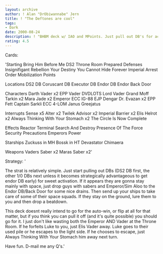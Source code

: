 ```yaml
---
layout: archive
author: ! Alan "DrObiwannabe" Jern
title: ! "The Deftones are cool"
tags:
- Dark
date: 2000-08-24
description: ! "BHBM deck w/ IAO and MPoints. Just pull out DB's for activation, then hang out on Endor and cause direct damage or go for a beatdown."
rating: 4.5
---
```

Cards: 

'Starting
Bring Him Before Me
DS2 Throne Room
Prepared Defenses
Insignifigant Rebellion
Your Destiny
You Cannot Hide Forever
Imperial Arrest Order
Mobilization Points

Locations
DS2 DB
Coruscant DB
Executor DB
Endor DB
Endor Back Door

Characters
Darth Vader x2
EPP Vader
DVDLOTS
Lord Vader
Grand Moff Tarkin x2
Mara Jade x2
Emperor
ECC IG-88
EJP Dengar
Dr. Evazan x2
EPP Fett
Captain Sarkli
ECC 4-LOM
Janus Greejatus

Interrupts
Sense x5
Alter x2
Twilek Advisor x2
Imperial Barrier x2
Elis Helrot x2
Always Thinking With Your Stomach x2
The Circle Is Now Complete

Effects
Reactor Terminal
Search And Destroy
Presence Of The Force
Security Precautions
Emperors Power

Starships
Zuckuss in MH
Bossk in HT
Devastator
Chimaera

Weapons
Vaders Saber x2
Maras Saber x2'

Strategy: '

The strat is relatively simple. Just start pulling out DBs (DS2 DB first, the other 1/0 DBs next unless it becomes strategically advantageous to get endor DB early) for sweet activation. If it appears they are gonna stay mainly with space, just drop guys with sabers and Emperor/Sim Aloo to the Endor DB/Back Door for some nice drains. Then send up your ships to take care of some of their space squads. If they stay on the ground, lure them to you and then drop a beatdown.

This deck doesnt really intend to go for the auto-win, or flip at all for that matter, but if you think you can pull it off (and it's quite possible) you should go for it. I just don't like wasting both the Emperor AND Vader at the Throne Room. If he forfeits Luke to you, just Elis Vader away. Luke goes to their used pile or he escapes to the light side. If he chooses to escape, just Always Thinking With Your Stomach him away next turn.

Have fun. D-mail me any Q's.'